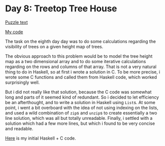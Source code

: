 # Day 8: Treetop Tree House

[Puzzle text](https://adventofcode.com/2022/day/8)

[My code](https://github.com/DERAlfons/aoc2022/blob/master/Day08/Main.hs)

The task on the eighth day day was to do some calculations regarding the visibility of trees on a
given height map of trees.

The obvious approach to this problem would be to model the tree height map as a two dimensional
array and to do some iterative calculations regarding on the rows and columns of that array. That
is not a very natural thing to do in Haskell, so at first i wrote a solution in C. To be more
precise, i wrote some C functions and called them from Haskell code, which worked surprisingly
well.

But i did not really like that solution, because the C code was somewhat long and parts of it
seemed kind of redundant. So i decided to let efficiency be an afterthought, and to write a
solution in Haskell using `List`s. At some point, i went a bit overboard with the idea of not using
indexing on the lists, and used a wild combination of `zip`s and `unzip`s to create essentially a
two line solution, which was all but totally unreadable. Finally, i settled with a solution which
had a few more lines, but which i found to be very concise and readable.

[Here](https://github.com/DERAlfons/aoc2022/blob/master/Day08v0) is my initial Haskell + C code.